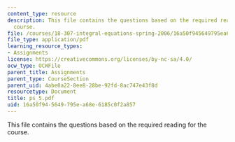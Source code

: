 ```yaml
---
content_type: resource
description: This file contains the questions based on the required reading for the
  course.
file: /courses/18-307-integral-equations-spring-2006/16a50f945649795ea68e6185c0f2a857_ps_5.pdf
file_type: application/pdf
learning_resource_types:
- Assignments
license: https://creativecommons.org/licenses/by-nc-sa/4.0/
ocw_type: OCWFile
parent_title: Assignments
parent_type: CourseSection
parent_uid: 4abe0a22-8ee8-28be-92fd-8ac747e43f8d
resourcetype: Document
title: ps_5.pdf
uid: 16a50f94-5649-795e-a68e-6185c0f2a857
---
```

This file contains the questions based on the required reading for the course.